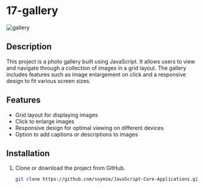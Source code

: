 # 17-gallery
![gallery](https://github.com/soymze/JavaScript-Core-Applications/blob/master/gallery.gif)
## Description
This project is a photo gallery built using JavaScript. It allows users to view and navigate through a collection of images in a grid layout. The gallery includes features such as image enlargement on click and a responsive design to fit various screen sizes.

## Features
- Grid layout for displaying images
- Click to enlarge images
- Responsive design for optimal viewing on different devices
- Option to add captions or descriptions to images

## Installation
1. Clone or download the project from GitHub.
   ```bash
   git clone https://github.com/soymze/JavaScript-Core-Applications.git
